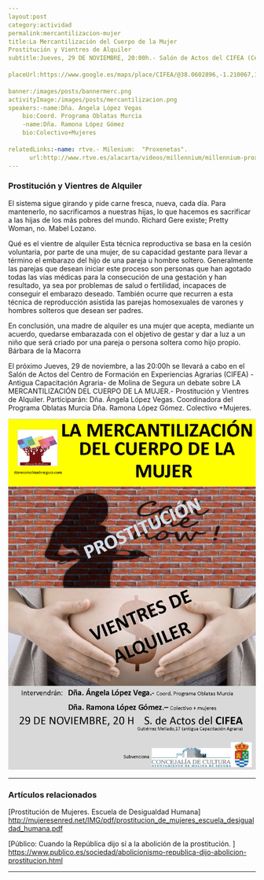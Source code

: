 ```yaml
---
layout:post
category:actividad
permalink:mercantilizacion-mujer
title:La Mercantilización del Cuerpo de la Mujer  
Prostitución y Vientres de Alquiler
subtitle:Jueves, 29 DE NOVIEMBRE, 20:00h.- Salón de Actos del CIFEA (Centro Integrado de Formación en Experiencias Agrarias).- Antigua Capacitación Agraria.- Molina de Segura  

placeUrl:https://www.google.es/maps/place/CIFEA/@38.0602896,-1.210067,15z/data=!4m5!3m4!1s0x0:0x77735b81ea26418f!8m2!3d38.0602896!4d-1.210067

banner:/images/posts/bannermerc.png
activityImage:/images/posts/mercantilizacion.png
speakers:-name:Dña. Ángela López Vegas 
    bio:Coord. Programa Oblatas Murcia
    -name:Dña. Ramona López Gómez  
    bio:Colectivo+Mujeres  
    
relatedLinks:-name: rtve.- Milenium:  "Proxenetas".
      url:http://www.rtve.es/alacarta/videos/millennium/millennium-proxenetas/4826786/
---
```


### Prostitución y Vientres de Alquiler  

El sistema sigue girando y pide carne fresca, nueva, cada día. Para mantenerlo, no sacrificamos a nuestras hijas, lo que hacemos es sacrificar a las hijas de los más pobres del mundo.
Richard Gere existe; Pretty Woman, no.
Mabel Lozano.  

Qué es el vientre de alquiler
Esta técnica reproductiva se basa en la cesión voluntaria, por parte de una mujer, de su capacidad gestante para llevar a término el embarazo del hijo de una pareja u hombre soltero. Generalmente las parejas que desean iniciar este proceso son personas que han agotado todas las vías médicas para la consecución de una gestación y han resultado, ya sea por problemas de salud o fertilidad, incapaces de conseguir el embarazo deseado. También ocurre que recurren a esta técnica de reproducción asistida las parejas homosexuales de varones y hombres solteros que desean ser padres.  

En conclusión, una madre de alquiler es una mujer que acepta, mediante un acuerdo, quedarse embarazada con el objetivo de gestar y dar a luz a un niño que será criado por una pareja o persona soltera como hijo propio.
Bárbara de la Macorra  

El próximo Jueves, 29 de noviembre, a las 20:00h se llevará a cabo en el Salón de Actos del Centro de Formación en Experiencias Agrarias (CIFEA) -Antigua Capacitación Agraria- de Molina de Segura un debate sobre LA MERCANTILIZACIÓN DEL CUERPO DE LA MUJER.- Prostitución y Vientres de Alquiler.
Participarán: Dña. Ángela López Vegas.
Coordinadora del Programa Oblatas Murcia
Dña. Ramona López Gómez.
Colectivo +Mujeres.


![cartel](/images/posts/mercantilizacion.png)

***

### Artículos relacionados

[Prostitución de Mujeres.  Escuela de Desigualdad Humana]  
http://mujeresenred.net/IMG/pdf/prostitucion_de_mujeres_escuela_desigualdad_humana.pdf

[Público: Cuando la República dijo sí a la abolición de la prostitución. ]  
https://www.publico.es/sociedad/abolicionismo-republica-dijo-abolicion-prostitucion.html

***

